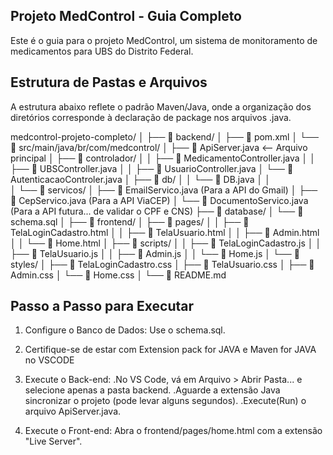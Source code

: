 ## Projeto MedControl - Guia Completo

Este é o guia para o projeto MedControl, um sistema de monitoramento de medicamentos para UBS do Distrito Federal.

## Estrutura de Pastas e Arquivos

A estrutura abaixo reflete o padrão Maven/Java, onde a organização dos diretórios corresponde à declaração de package nos arquivos .java.

medcontrol-projeto-completo/
│
├── 📁 backend/
│   ├── 📄 pom.xml
│   └── 📁 src/main/java/br/com/medcontrol/
│                                ├── 📄 ApiServer.java  <-- Arquivo principal
│                                ├── 📁 controlador/
│                                │          ├── 📄 MedicamentoController.java
│                                │          ├── 📄 UBSController.java
│                                │          ├── 📄 UsuarioController.java
│                                           └── 📄 AutenticacaoControler.java
│                                ├── 📁 db/
│                                │        └── 📄 DB.java
│                                │    
│                                └── 📁 servicos/
│                                           ├── 📄 EmailServico.java  (Para a API do Gmail)
│                                           ├── 📄 CepServico.java    (Para a API ViaCEP)
│                                           └── 📄 DocumentoServico.java (Para a API futura... de validar o CPF e CNS)
├── 📁 database/
│          └── 📄 schema.sql
│
├── 📁 frontend/
│    ├── 📁 pages/
│    │         ├── 📄 TelaLoginCadastro.html
│    │         ├── 📄 TelaUsuario.html
│    │         ├── 📄 Admin.html
│    │         └── 📄 Home.html
│    ├── 📁 scripts/
│    │         ├── 📄 TelaLoginCadastro.js
│    │         ├── 📄 TelaUsuario.js
│    │         ├── 📄 Admin.js
│    │         └── 📄 Home.js
│    └── 📁 styles/
│              ├── 📄 TelaLoginCadastro.css
│              ├── 📄 TelaUsuario.css
│              ├── 📄 Admin.css
│              └── 📄 Home.css
│
└── 📄 README.md


## Passo a Passo para Executar
1. Configure o Banco de Dados: Use o schema.sql.

2. Certifique-se de estar com Extension pack for JAVA e Maven for JAVA no VSCODE
3. Execute o Back-end:
        .No VS Code, vá em Arquivo > Abrir Pasta... e selecione apenas a pasta backend.
        .Aguarde a extensão Java sincronizar o projeto (pode levar alguns segundos).
        .Execute(Run) o arquivo ApiServer.java.
4. Execute o Front-end: Abra o frontend/pages/home.html com a extensão "Live Server".
